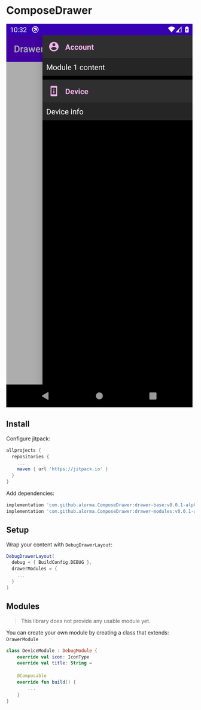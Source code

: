 # ComposeDrawer

![drawer-v0 0 1-alpha-01](art/drawer-v0.0.1-alpha-01.png)

## Install

Configure jitpack:

```gradle
allprojects {
  repositories {
    ...
    maven { url 'https://jitpack.io' }
  }
}
```

Add dependencies:

```gradle
implementation 'com.github.alorma.ComposeDrawer:drawer-base:v0.0.1-alpha-01'
implementation 'com.github.alorma.ComposeDrawer:drawer-modules:v0.0.1-alpha-01'
```

## Setup

Wrap your content with `DebugDrawerLayout`:

```gradle {
DebugDrawerLayout(
  debug = { BuildConfig.DEBUG },
  drawerModules = {
    ...
  }
)
```

## Modules

> This library does not provide any usable module yet.

You can create your own module by creating a class that extends: `DrawerModule`

```kotlin
class DeviceModule : DebugModule {
    override val icon: IconType
    override val title: String = 

    @Composable
    override fun build() {
        ...
    }
}
```
